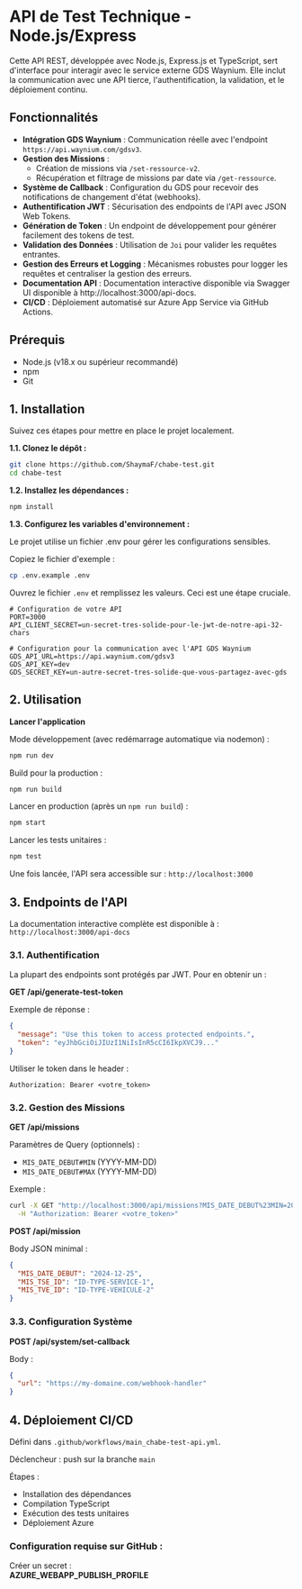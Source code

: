 # API de Test Technique - Node.js/Express

Cette API REST, développée avec Node.js, Express.js et TypeScript, sert d'interface pour interagir avec le service externe GDS Waynium. Elle inclut la communication avec une API tierce, l'authentification, la validation, et le déploiement continu.

## Fonctionnalités

- **Intégration GDS Waynium** : Communication réelle avec l'endpoint `https://api.waynium.com/gdsv3`.
- **Gestion des Missions** :
  - Création de missions via `/set-ressource-v2`.
  - Récupération et filtrage de missions par date via `/get-ressource`.
- **Système de Callback** : Configuration du GDS pour recevoir des notifications de changement d'état (webhooks).
- **Authentification JWT** : Sécurisation des endpoints de l'API avec JSON Web Tokens.
- **Génération de Token** : Un endpoint de développement pour générer facilement des tokens de test.
- **Validation des Données** : Utilisation de `Joi` pour valider les requêtes entrantes.
- **Gestion des Erreurs et Logging** : Mécanismes robustes pour logger les requêtes et centraliser la gestion des erreurs.
- **Documentation API** : Documentation interactive disponible via Swagger UI disponible à http://localhost:3000/api-docs.
- **CI/CD** : Déploiement automatisé sur Azure App Service via GitHub Actions.

## Prérequis

- Node.js (v18.x ou supérieur recommandé)
- npm
- Git

## 1. Installation

Suivez ces étapes pour mettre en place le projet localement.

**1.1. Clonez le dépôt :**

```bash
git clone https://github.com/ShaymaF/chabe-test.git
cd chabe-test
```

**1.2. Installez les dépendances :**

```bash
npm install
```

**1.3. Configurez les variables d'environnement :**

Le projet utilise un fichier .env pour gérer les configurations sensibles.

Copiez le fichier d'exemple :

```bash
cp .env.example .env
```

Ouvrez le fichier `.env` et remplissez les valeurs. Ceci est une étape cruciale.

```
# Configuration de votre API
PORT=3000
API_CLIENT_SECRET=un-secret-tres-solide-pour-le-jwt-de-notre-api-32-chars

# Configuration pour la communication avec l'API GDS Waynium
GDS_API_URL=https://api.waynium.com/gdsv3
GDS_API_KEY=dev
GDS_SECRET_KEY=un-autre-secret-tres-solide-que-vous-partagez-avec-gds
```

## 2. Utilisation

**Lancer l'application**

Mode développement (avec redémarrage automatique via nodemon) :

```bash
npm run dev
```

Build pour la production :

```bash
npm run build
```

Lancer en production (après un `npm run build`) :

```bash
npm start
```

Lancer les tests unitaires :

```bash
npm test
```

Une fois lancée, l'API sera accessible sur : `http://localhost:3000`

## 3. Endpoints de l'API

La documentation interactive complète est disponible à :  
`http://localhost:3000/api-docs`

### 3.1. Authentification

La plupart des endpoints sont protégés par JWT. Pour en obtenir un :

**GET /api/generate-test-token**

Exemple de réponse :

```json
{
  "message": "Use this token to access protected endpoints.",
  "token": "eyJhbGciOiJIUzI1NiIsInR5cCI6IkpXVCJ9..."
}
```

Utiliser le token dans le header :

```
Authorization: Bearer <votre_token>
```

### 3.2. Gestion des Missions

**GET /api/missions**

Paramètres de Query (optionnels) :

- `MIS_DATE_DEBUT#MIN` (YYYY-MM-DD)
- `MIS_DATE_DEBUT#MAX` (YYYY-MM-DD)

Exemple :

```bash
curl -X GET "http://localhost:3000/api/missions?MIS_DATE_DEBUT%23MIN=2023-01-01" \
  -H "Authorization: Bearer <votre_token>"
```

**POST /api/mission**

Body JSON minimal :

```json
{
  "MIS_DATE_DEBUT": "2024-12-25",
  "MIS_TSE_ID": "ID-TYPE-SERVICE-1",
  "MIS_TVE_ID": "ID-TYPE-VEHICULE-2"
}
```

### 3.3. Configuration Système

**POST /api/system/set-callback**

Body :

```json
{
  "url": "https://my-domaine.com/webhook-handler"
}
```

## 4. Déploiement CI/CD

Défini dans `.github/workflows/main_chabe-test-api.yml`.

Déclencheur : push sur la branche `main`

Étapes :

- Installation des dépendances
- Compilation TypeScript
- Exécution des tests unitaires
- Déploiement Azure

### Configuration requise sur GitHub :

Créer un secret :  
**AZURE_WEBAPP_PUBLISH_PROFILE**
